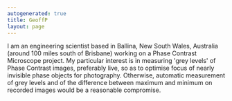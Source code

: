 ```yaml
---
autogenerated: true
title: GeoffP
layout: page
---
```


I am an engineering scientist based in Ballina, New South Wales,
Australia (around 100 miles south of Brisbane) working on a Phase
Contrast Microscope project. My particular interest is in measuring
'grey levels' of Phase Contrast images, preferably live, so as to
optimise focus of nearly invisible phase objects for photography.
Otherwise, automatic measurement of grey levels and of the difference
between maximum and minimum on recorded images would be a reasonable
compromise.
